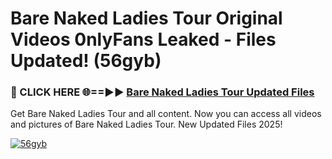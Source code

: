# Bare Naked Ladies Tour Original Videos 0nlyFans Leaked - Files Updated! (56gyb)

<h3>🔴 CLICK HERE 🌐==►► <a href="https://tinyurl.com/yckcrads" rel="nofollow">Bare Naked Ladies Tour Updated Files</a></h3>

Get Bare Naked Ladies Tour and all content. Now you can access all videos and pictures of Bare Naked Ladies Tour. New Updated Files 2025!

[![56gyb](https://i.imgur.com/hpKpOFt.gif)](https://tinyurl.com/yckcrads)
